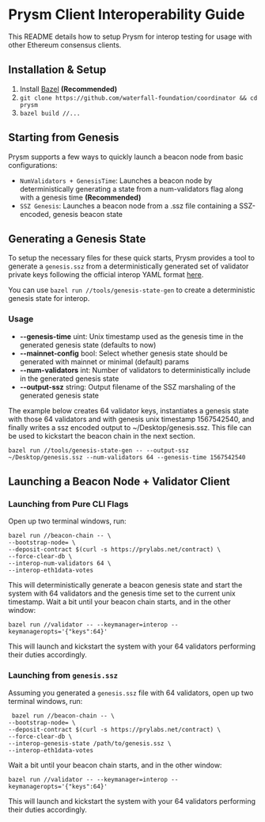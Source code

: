 # Prysm Client Interoperability Guide

This README details how to setup Prysm for interop testing for usage with other Ethereum consensus clients.

## Installation & Setup

1. Install [Bazel](https://docs.bazel.build/versions/master/install.html) **(Recommended)**
2. `git clone https://github.com/waterfall-foundation/coordinator && cd prysm`
3. `bazel build //...`

## Starting from Genesis

Prysm supports a few ways to quickly launch a beacon node from basic configurations:

- `NumValidators + GenesisTime`: Launches a beacon node by deterministically generating a state from a num-validators flag along with a genesis time **(Recommended)**
- `SSZ Genesis`: Launches a beacon node  from a .ssz file containing a SSZ-encoded, genesis beacon state

## Generating a Genesis State

To setup the necessary files for these quick starts, Prysm provides a tool to generate a `genesis.ssz` from
a deterministically generated set of validator private keys following the official interop YAML format 
[here](https://github.com/ethereum/eth2.0-pm/blob/master/interop/mocked_start).

You can use `bazel run //tools/genesis-state-gen` to create a deterministic genesis state for interop.

### Usage

- **--genesis-time** uint: Unix timestamp used as the genesis time in the generated genesis state (defaults to now)
- **--mainnet-config** bool: Select whether genesis state should be generated with mainnet or minimal (default) params
- **--num-validators** int: Number of validators to deterministically include in the generated genesis state
- **--output-ssz** string: Output filename of the SSZ marshaling of the generated genesis state

The example below creates 64 validator keys, instantiates a genesis state with those 64 validators and with genesis unix timestamp 1567542540,
and finally writes a ssz encoded output to ~/Desktop/genesis.ssz. This file can be used to kickstart the beacon chain in the next section.

```
bazel run //tools/genesis-state-gen -- --output-ssz ~/Desktop/genesis.ssz --num-validators 64 --genesis-time 1567542540
```

## Launching a Beacon Node + Validator Client

### Launching from Pure CLI Flags

Open up two terminal windows, run:

```
bazel run //beacon-chain -- \
--bootstrap-node= \
--deposit-contract $(curl -s https://prylabs.net/contract) \
--force-clear-db \
--interop-num-validators 64 \
--interop-eth1data-votes
```

This will deterministically generate a beacon genesis state and start
the system with 64 validators and the genesis time set to the current unix timestamp.
Wait a bit until your beacon chain starts, and in the other window:

```
bazel run //validator -- --keymanager=interop --keymanageropts='{"keys":64}'
```

This will launch and kickstart the system with your 64 validators performing their duties accordingly.

### Launching from `genesis.ssz`

Assuming you generated a `genesis.ssz` file with 64 validators, open up two terminal windows, run:

```
 bazel run //beacon-chain -- \
--bootstrap-node= \
--deposit-contract $(curl -s https://prylabs.net/contract) \
--force-clear-db \
--interop-genesis-state /path/to/genesis.ssz \
--interop-eth1data-votes
```

Wait a bit until your beacon chain starts, and in the other window:

```
bazel run //validator -- --keymanager=interop --keymanageropts='{"keys":64}'
```

This will launch and kickstart the system with your 64 validators performing their duties accordingly.
